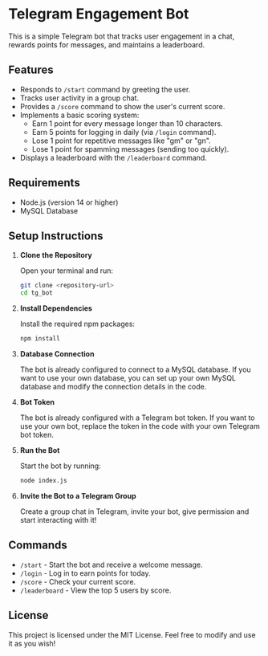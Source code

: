 # Telegram Engagement Bot

This is a simple Telegram bot that tracks user engagement in a chat, rewards points for messages, and maintains a leaderboard.

## Features

- Responds to `/start` command by greeting the user.
- Tracks user activity in a group chat.
- Provides a `/score` command to show the user's current score.
- Implements a basic scoring system:
  - Earn 1 point for every message longer than 10 characters.
  - Earn 5 points for logging in daily (via `/login` command).
  - Lose 1 point for repetitive messages like "gm" or "gn".
  - Lose 1 point for spamming messages (sending too quickly).
- Displays a leaderboard with the `/leaderboard` command.

## Requirements

- Node.js (version 14 or higher)
- MySQL Database

## Setup Instructions

1. **Clone the Repository**

   Open your terminal and run:

   ```bash
   git clone <repository-url>
   cd tg_bot
   ```

2. **Install Dependencies**

   Install the required npm packages:

   ```bash
   npm install
   ```

3. **Database Connection**

   The bot is already configured to connect to a MySQL database. If you want to use your own database, you can set up your own MySQL database and modify the connection details in the code.

4. **Bot Token**

   The bot is already configured with a Telegram bot token. If you want to use your own bot, replace the token in the code with your own Telegram bot token.

5. **Run the Bot**

   Start the bot by running:

   ```bash
   node index.js
   ```

6. **Invite the Bot to a Telegram Group**

   Create a group chat in Telegram, invite your bot, give permission and start interacting with it!

## Commands

- `/start` - Start the bot and receive a welcome message.
- `/login` - Log in to earn points for today.
- `/score` - Check your current score.
- `/leaderboard` - View the top 5 users by score.

## License

This project is licensed under the MIT License. Feel free to modify and use it as you wish!
